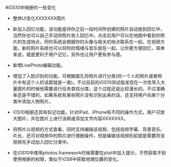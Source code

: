 #iOS10中相册的一些变化
* 整体UI变化XXXXXXX图片

* 新加入回忆功能，该功能是将你之前一段时间所创建的照片自动放到回忆中，当然你也可以自己手动将照片放入回忆中。点击后用户可以在地图中看到你照片的生成地点，同时系统会根据你的头像与相关的地点联系在一起，在视频方面，新的照片系统也可以将你的情绪与音乐放在一起，让你更方便回忆，简单来说，就是更利于用户记忆，另外也让用户更有参与感。

* 新增LivePhoto编辑功能。

* 增加了人脸识别的功能，可根据面孔将照片进行分类(同一个人的照片或者照片中有这个人的话那就是一类)。不过目前的iOS10测试版发现在一次性导入大量图片的时候他需要进行任务查找分类，这个过程还是比较漫长的。不过准确率还是不错的，如果系统有某些照片没有识别出来的话，还支持用户向某个分类中添加人物照片。

* iOS10相册还具有标记功能，针对iPad、iPhone有不同的操作方式，用户可放大图片，并在图片上进行涂鸦或添加文字内容XXXXXXX。

* 将照片以视频的方式查看，同时支持编辑该视频，包括视频字幕、背景音乐、片长、还可对视频中的照片进行增删操作，但是编辑该视频的前提是需要将该视频先手动加入回忆分类中。

* 在iOS10中使用photos.framework时候需要在plist中加入提示，不然获取不到使用相册的权限，类似于iOS8中获取地理位置的变化。
